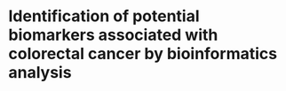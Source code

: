 # Identification of potential biomarkers associated with colorectal cancer by bioinformatics analysis
